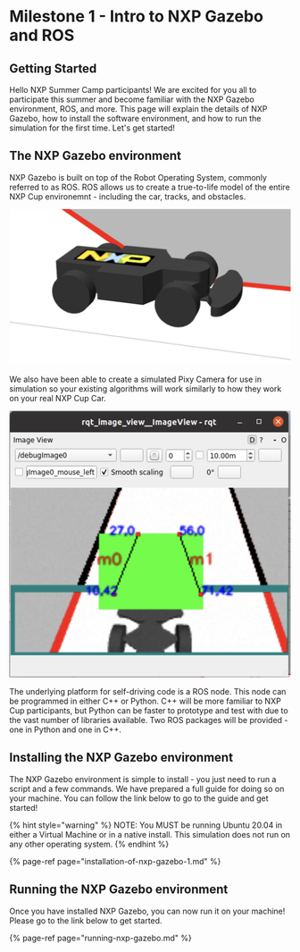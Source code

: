 # Milestone 1 - Intro to NXP Gazebo and ROS

## Getting Started

Hello NXP Summer Camp participants! We are excited for you all to participate this summer and become familiar with the NXP Gazebo environment, ROS, and more. This page will explain the details of NXP Gazebo, how to install the software environment, and how to run the simulation for the first time. Let's get started!

## The NXP Gazebo environment

NXP Gazebo is built on top of the Robot Operating System, commonly referred to as ROS. ROS allows us to create a true-to-life model of the entire NXP Cup environemnt - including the car, tracks, and obstacles. 

![Image of the simulated NXP Cup Car](../../.gitbook/assets/image%20%2843%29.png)

We also have been able to create a simulated Pixy Camera for use in simulation so your existing algorithms will work similarly to how they work on your real NXP Cup Car. 

![Simulated Pixy Camera](../../.gitbook/assets/image%20%2842%29.png)

The underlying platform for self-driving code is a ROS node. This node can be programmed in either C++ or Python. C++ will be more familiar to NXP Cup participants, but Python can be faster to prototype and test with due to the vast number of libraries available. Two ROS packages will be provided - one in Python and one in C++.

## Installing the NXP Gazebo environment

The NXP Gazebo environment is simple to install - you just need to run a script and a few commands. We have prepared a full guide for doing so on your machine. You can follow the link below to go to the guide and get started!

{% hint style="warning" %}
NOTE: You MUST be running Ubuntu 20.04 in either a Virtual Machine or in a native install. This simulation does not run on any other operating system.
{% endhint %}

{% page-ref page="installation-of-nxp-gazebo-1.md" %}

## Running the NXP Gazebo environment

Once you have installed NXP Gazebo, you can now run it on your machine! Please go to the link below to get started.

{% page-ref page="running-nxp-gazebo.md" %}



